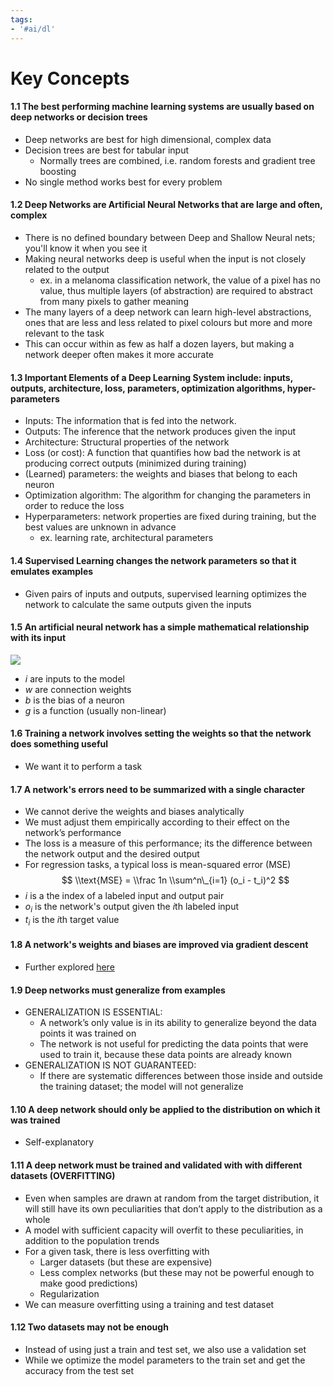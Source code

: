 ```yaml
---
tags:
- '#ai/dl'
---
```


# Key Concepts

#### 1.1 The best performing machine learning systems are usually based on deep networks or decision trees

- Deep networks are best for high dimensional, complex data
- Decision trees are best for tabular input
  - Normally trees are combined, i.e. random forests and gradient tree boosting
- No single method works best for every problem

#### 1.2 Deep Networks are Artificial Neural Networks that are large and often, complex

- There is no defined boundary between Deep and Shallow Neural nets; you'll know it when you see it
- Making neural networks deep is useful when the input is not closely related to the output
  - ex. in a melanoma classification network, the value of a pixel has no value, thus multiple layers (of abstraction) are required to abstract from many pixels to gather meaning
- The many layers of a deep network can learn high-level abstractions, ones that are less and less related to pixel colours but more and more relevant to the task
- This can occur within as few as half a dozen layers, but making a network deeper often makes it more accurate

#### 1.3 Important Elements of a Deep Learning System include: inputs, outputs, architecture, loss, parameters, optimization algorithms, hyper-parameters

- Inputs: The information that is fed into the network.
- Outputs: The inference that the network produces given the input
- Architecture: Structural properties of the network
- Loss (or cost): A function that quantifies how bad the network is at producing correct outputs (minimized during training)
- (Learned) parameters: the weights and biases that belong to each neuron
- Optimization algorithm: The algorithm for changing the parameters in order to reduce the loss
- Hyperparameters: network properties are fixed during training, but the best values are unknown in advance
  - ex. learning rate, architectural parameters

#### 1.4 Supervised Learning changes the network parameters so that it emulates examples

- Given pairs of inputs and outputs, supervised learning optimizes the network to calculate the same outputs given the inputs

#### 1.5 An artificial neural network has a simple mathematical relationship with its input

![](Pasted%20image%2020231216180530.png)

- $i$ are inputs to the model
- $w$ are connection weights
- $b$ is the bias of a neuron
- $g$ is a function (usually non-linear)

#### 1.6 Training a network involves setting the weights so that the network does something useful

- We want it to perform a task

#### 1.7 A network's errors need to be summarized with a single character

- We cannot derive the weights and biases analytically
- We must adjust them empirically according to their effect on the network’s performance
- The loss is a measure of this performance; its the difference between the network output and the desired output
- For regression tasks, a typical loss is mean-squared error (MSE)
  $$
  \\text{MSE} = \\frac 1n \\sum^n\_{i=1} (o_i -  t_i)^2
  $$
- $i$ is a the index of a labeled input and output pair
- $o_i$ is the network's output given the $i$th labeled input
- $t_i$ is the $i$th target value

#### 1.8 A network's weights and biases are improved via gradient descent

- Further explored [here](4-backprop.md)

#### 1.9 Deep networks must generalize from examples

- GENERALIZATION IS ESSENTIAL:
  - A network’s only value is in its ability to generalize beyond the data points it was trained on
  - The network is not useful for predicting the data points that were used to train it, because these data points are already known
- GENERALIZATION IS NOT GUARANTEED:
  - If there are systematic differences between those inside and outside the training dataset; the model will not generalize

#### 1.10 A deep network should only be applied to the distribution on which it was trained

- Self-explanatory

#### 1.11 A deep network must be trained and validated with with different datasets (OVERFITTING)

- Even when samples are drawn at random from the target distribution, it will still have its own peculiarities that don’t apply to the distribution as a whole
- A model with sufficient capacity will overfit to these peculiarities, in addition to the population trends
- For a given task, there is less overfitting with
  - Larger datasets (but these are expensive)
  - Less complex networks (but these may not be powerful enough to make good predictions)
  - Regularization
- We can measure overfitting using a training and test dataset

#### 1.12 Two datasets may not be enough

- Instead of using just a train and test set, we also use a validation set
- While we optimize the model parameters to the train set and get the accuracy from the test set